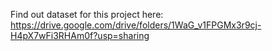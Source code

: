 Find out dataset for this project here: https://drive.google.com/drive/folders/1WaG_v1FPGMx3r9cj-H4pX7wFi3RHAm0f?usp=sharing
